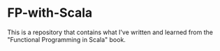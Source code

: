 # FP-with-Scala
This is a repository that contains what I've written and learned from the "Functional Programming in Scala" book.
